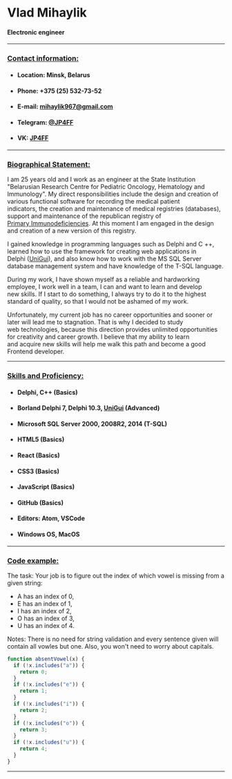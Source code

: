 # Vlad Mihaylik

#### Electronic engineer

---

### [**Contact information:**](#contact-information)

- #### **Location:** Minsk, Belarus
- #### **Phone:** +375 (25) 532-73-52
- #### **E-mail:** <mihaylik967@gmail.com>
- #### **Telegram:** [@JP4FF](https://t.me/jp4ff "Telegram Site")
- #### **VK:** [JP4FF](https://vk.com/jp4ff "VK Site")

---

### [**Biographical Statement:**](#biographical-statement)

I am 25 years old and I work as an engineer at the State Institution "Belarusian Research Centre for Pediatric Oncology, Hematology and  
Immunology". My direct responsibilities include the design and creation of various functional software for recording the medical patient  
indicators, the creation and maintenance of medical registries (databases), support and maintenance of the republican registry of  
[Primary Immunodeficiencies](http://178.124.197.87/imreg/). At this moment I am engaged in the design and creation of a new version of this registry.

I gained knowledge in programming languages such as Delphi and C ++, learned how to use the framework for creating web applications in  
Delphi ([UniGui](http://www.unigui.com/)), and also know how to work with the MS SQL Server database management system and have knowledge of the T-SQL language.

During my work, I have shown myself as a reliable and hardworking employee, I work well in a team, I can and want to learn and develop  
new skills. If I start to do something, I always try to do it to the highest standard of quality, so that I would not be ashamed of my work.

Unfortunately, my current job has no career opportunities and sooner or later will lead me to stagnation. That is why I decided to study  
web technologies, because this direction provides unlimited opportunities for creativity and career growth. I believe that my ability to learn  
and acquire new skills will help me walk this path and become a good Frontend developer.

---

### [**Skills and Proficiency:**](#skills-and-proficiency)

- #### Delphi, C++ (Basics)
- #### Borland Delphi 7, Delphi 10.3, [UniGui](http://www.unigui.com/) (Advanced)
- #### Microsoft SQL Server 2000, 2008R2, 2014 (T-SQL)
- #### HTML5 (Basics)
- #### React (Basics)
- #### CSS3 (Basics)
- #### JavaScript (Basics)
- #### GitHub (Basics)
- #### Editors: Atom, VSCode
- #### Windows OS, MacOS

---

### [**Code example:**](#code-examples)

The task: Your job is to figure out the index of which vowel is missing from a given string:

- A has an index of 0,
- E has an index of 1,
- I has an index of 2,
- O has an index of 3,
- U has an index of 4.

Notes: There is no need for string validation and every sentence given will contain all vowles but one. Also, you won't need to worry about capitals.

```js
function absentVowel(x) {
  if (!x.includes("a")) {
    return 0;
  }
  if (!x.includes("e")) {
    return 1;
  }
  if (!x.includes("i")) {
    return 2;
  }
  if (!x.includes("o")) {
    return 3;
  }
  if (!x.includes("u")) {
    return 4;
  }
}
```

---
